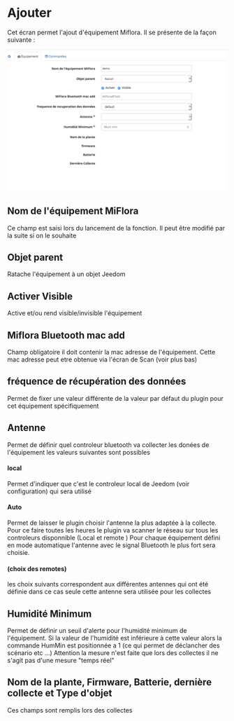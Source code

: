 # Ajouter
Cet écran permet l'ajout d'équipement Miflora. Il se présente de la façon suivante :

![remote1](../images/MiFlora_ajouter.png)

## Nom de l'équipement MiFlora
Ce champ est saisi lors du lancement de la fonction. Il peut être modifié par la suite si on le souhaite 
## Objet parent
Ratache l'équipement à un objet Jeedom
## Activer Visible
Active et/ou rend visible/invisible l'équipement
## Miflora Bluetooth mac add
Champ obligatoire il doit contenir la mac adresse de l'équipement.
Cette mac adresse peut etre obtenue via l'écran de Scan (voir plus bas)
## fréquence de récupération des données 
Permet de fixer une valeur différente de la valeur par défaut du plugin pour cet équipement spécifiquement
## Antenne
Permet de définir quel controleur bluetooth va collecter les donées de l'équipement 
les valeurs suivantes sont possibles
#### local
Permet d'indiquer que c'est le controleur local de Jeedom (voir configuration) qui sera utilisé
#### Auto
Permet de laisser le plugin choisir l'antenne la plus adaptée à la collecte.
Pour ce faire toutes les heures le plugin va scanner le réseau sur tous les controleurs disponnible (Local et remote )
Pour chaque équipement défini en mode automatique l'antenne avec le signal Bluetooth le plus fort sera choisie.
#### (choix des remotes)
les choix suivants correspondent aux différentes antennes qui ont été définie dans ce cas seule cette antenne sera utilisée pour les collectes 
## Humidité Minimum
Permet de définir un seuil d'alerte pour l'humidité minimum de l'équipement.
Si la valeur de l'humidité est inférieure à cette valeur alors la commande HumMin est positionnée a 1 (ce qui permet de déclancher des scénario etc ...)
Attention la mesure n'est faite que lors des collectes il ne s'agit pas d'une mesure "temps réel" 
## Nom de la plante, Firmware, Batterie, dernière collecte et Type d'objet
Ces champs sont remplis lors des collectes 
